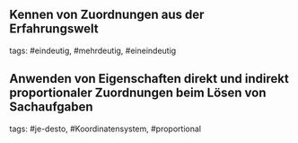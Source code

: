 ## Kennen von Zuordnungen aus der Erfahrungswelt

tags: #eindeutig, #mehrdeutig, #eineindeutig

## Anwenden von Eigenschaften direkt und indirekt proportionaler Zuordnungen beim Lösen von Sachaufgaben

tags: #je-desto, #Koordinatensystem, #proportional

